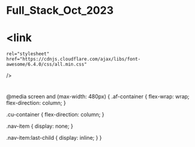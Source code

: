 # Full_Stack_Oct_2023

# <link
    rel="stylesheet"
    href="https://cdnjs.cloudflare.com/ajax/libs/font-awesome/6.4.0/css/all.min.css"
  />
# <link rel="stylesheet" href="https://fonts.googleapis.com/css2?family=Kanit&display=swap">

@media screen and (max-width: 480px) {
  .af-container {
    flex-wrap: wrap;
    flex-direction: column;
  }

  .cu-container {
    flex-direction: column;
  }

  .nav-item {
    display: none;
  }

  .nav-item:last-child {
    display: inline;
  }
}